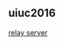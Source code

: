 ## uiuc2016

[relay server](https://github.com/LLNL-Collaboration/uiuc2016/tree/master/relay_server)
